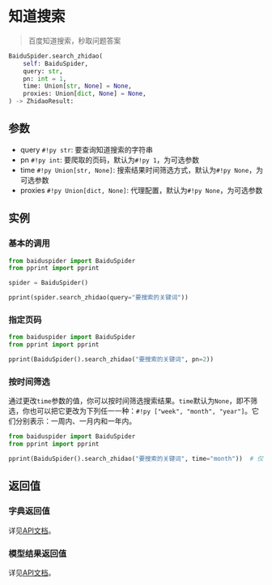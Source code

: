 # 知道搜索

> 百度知道搜索，秒取问题答案

```python
BaiduSpider.search_zhidao(
    self: BaiduSpider,
    query: str,
    pn: int = 1,
    time: Union[str, None] = None,
    proxies: Union[dict, None] = None,
) -> ZhidaoResult:
```

## 参数

- query `#!py str`: 要查询知道搜索的字符串
- pn `#!py int`: 要爬取的页码，默认为`#!py 1`，为可选参数
- time `#!py Union[str, None]`: 搜索结果时间筛选方式，默认为`#!py None`，为可选参数
- proxies `#!py Union[dict, None]`: 代理配置，默认为`#!py None`，为可选参数

## 实例

### 基本的调用

```python hl_lines="6"
from baiduspider import BaiduSpider
from pprint import pprint

spider = BaiduSpider()

pprint(spider.search_zhidao(query="要搜索的关键词"))
```

### 指定页码

```python hl_lines="4"
from baiduspider import BaiduSpider
from pprint import pprint

pprint(BaiduSpider().search_zhidao("要搜索的关键词", pn=2))
```

### 按时间筛选

通过更改`time`参数的值，你可以按时间筛选搜索结果。`time`默认为`None`，即不筛选，你也可以把它更改为下列任一一种：`#!py ["week", "month", "year"]`。它们分别表示：一周内、一月内和一年内。

```python hl_lines="4"
from baiduspider import BaiduSpider
from pprint import pprint

pprint(BaiduSpider().search_zhidao("要搜索的关键词", time="month"))  # 仅显示发布时间在一个月内的问答
```

## 返回值

### 字典返回值

详见[API文档](/api/baiduspider/__init__.html#baiduspider.__init__.BaiduSpider.search_zhidao)。

### 模型结果返回值

详见[API文档](/api/baiduspider/models/zhidao.html)。
